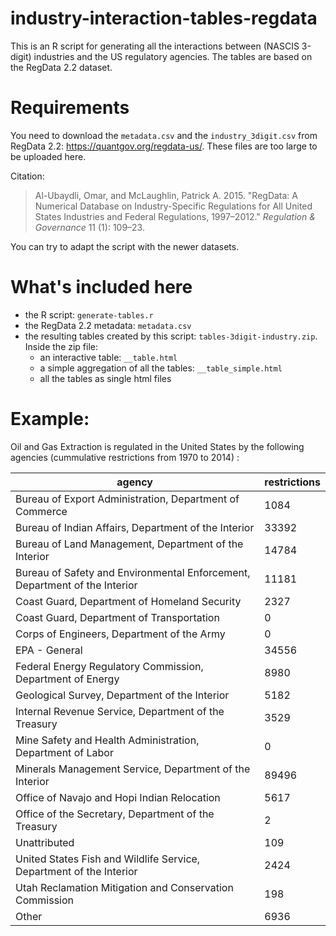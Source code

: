 # industry-interaction-tables-regdata

This is an R script for generating all the interactions between (NASCIS 3-digit) industries and the US regulatory agencies. The tables are based on the RegData 2.2 dataset.

# Requirements

You need to download the `metadata.csv` and the `industry_3digit.csv` from RegData 2.2: <https://quantgov.org/regdata-us/>. These files are too large to be uploaded here.

Citation:

> Al-Ubaydli, Omar, and McLaughlin, Patrick A. 2015. "RegData: A Numerical Database on Industry-Specific Regulations for All United States Industries and Federal Regulations, 1997–2012." _Regulation & Governance_ 11 (1): 109–23.

You can try to adapt the script with the newer datasets.

# What's included here

- the R script: `generate-tables.r`
- the RegData 2.2 metadata: `metadata.csv`
- the resulting tables created by this script: `tables-3digit-industry.zip`. Inside the zip file:
    - an interactive table: `__table.html`
    - a simple aggregation of all the tables: `__table_simple.html`
    - all the tables as single html files

# Example:

Oil and Gas Extraction is regulated in the United States by the following agencies (cummulative restrictions from 1970 to 2014) :

| agency | 	restrictions | 
|------|-------------|
| Bureau of Export Administration, Department of Commerce | 1084 |
| Bureau of Indian Affairs, Department of the Interior | 33392 |
| Bureau of Land Management, Department of the Interior | 14784 |
| Bureau of Safety and Environmental Enforcement, Department of the Interior | 11181 |
| Coast Guard, Department of Homeland Security | 2327 |
| Coast Guard, Department of Transportation | 0 |
| Corps of Engineers, Department of the Army | 0 |
| EPA - General |34556 |
| Federal Energy Regulatory Commission, Department of Energy | 8980 |
| Geological Survey, Department of the Interior | 5182 |
| Internal Revenue Service, Department of the Treasury | 3529 |
| Mine Safety and Health Administration, Department of Labor | 0 |
| Minerals Management Service, Department of the Interior | 89496 |
| Office of Navajo and Hopi Indian Relocation | 5617 |
| Office of the Secretary, Department of the Treasury | 2 |
| Unattributed | 109 |
| United States Fish and Wildlife Service, Department of the Interior | 2424 |
| Utah Reclamation Mitigation and Conservation Commission | 198 |
| Other | 6936 |


